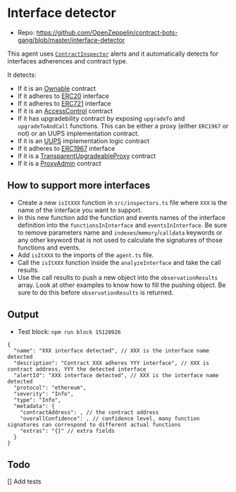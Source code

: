 # Interface detector

- Repo: https://github.com/OpenZeppelin/contract-bots-gang/blob/master/interface-detector

This agent uses [`ContractInspector`](https://explorer.forta.network/agent/0x9703bb3bf08bc89e6d0fd273fa995c32f75e8998c314bafdafcfe2491678f083) alerts and it automatically detects for interfaces adherences and contract type.

It detects:
- If it is an [Ownable](https://github.com/OpenZeppelin/openzeppelin-contracts/blob/master/contracts/access/Ownable.sol) contract
- If it adheres to [ERC20](https://eips.ethereum.org/EIPS/eip-20) interface
- If it adheres to [ERC721](https://eips.ethereum.org/EIPS/eip-721) interface
- If it is an [AccessControl](https://github.com/OpenZeppelin/openzeppelin-contracts/blob/master/contracts/access/AccessControl.sol) contract
- If it has upgradebility contract by exposing `upgradeTo` and `upgradeToAndCall` functions. This can be either a proxy (either `ERC1967` or not) or an UUPS implementation contract. 
- If it is an [UUPS](https://github.com/OpenZeppelin/openzeppelin-contracts/blob/master/contracts/proxy/utils/UUPSUpgradeable.sol) implementation logic contract
- If it adheres to [ERC1967](https://eips.ethereum.org/EIPS/eip-1967) interface
- If it is a [TransparentUpgradeableProxy](https://github.com/OpenZeppelin/openzeppelin-contracts/blob/master/contracts/proxy/transparent/TransparentUpgradeableProxy.sol) contract 
- If it is a [ProxyAdmin](https://github.com/OpenZeppelin/openzeppelin-contracts/blob/master/contracts/proxy/transparent/ProxyAdmin.sol) contract

## How to support more interfaces

- Create a new `isItXXX` function in `src/inspectors.ts` file where `XXX` is the name of the interface you want to support.
- In this new function add the function and events names of the interface definition into the `functionsInInterface` and `eventsInInterface`. Be sure to remove parameters name and `indexes`/`memory`/`calldata` keywords or any other keyword that is not used to calculate the signatures of those functions and events.
- Add `isItXXX` to the imports of the `agent.ts` file.
- Call the `isItXXX` function inside the `analyzeInterface` and take the call results.
- Use the call results to push a new object into the `observationResults` array. Look at other examples to know how to fill the pushing object. Be sure to do this before `observationResults` is returned.

## Output

- Test block: `npm run block 15128926`

```
{
  "name": "XXX interface detected", // XXX is the interface name detected
  "description": "Contract XXX adheres YYY interface", // XXX is contract address, YYY the detected interface
  "alertId": "XXX interface detected", // XXX is the interface name detected
  "protocol": "ethereum",
  "severity": "Info",
  "type": "Info",
  "metadata": {
    "contractAddress": , // the contract address
    "overallConfidence": , // confidence level, many function signatures can correspond to different actual functions
    "extras": "{}" // extra fields
  }
}
```

## Todo

[] Add tests


